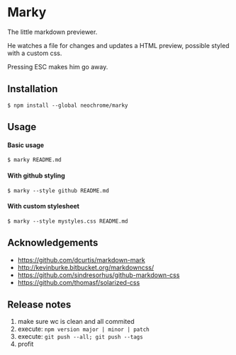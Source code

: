 # Marky
The little markdown previewer.

He watches a file for changes and updates a HTML preview,
possible styled with a custom css.

Pressing ESC makes him go away.

## Installation
```
$ npm install --global neochrome/marky
```

## Usage
#### Basic usage
```
$ marky README.md
```

#### With github styling
```
$ marky --style github README.md
```

#### With custom stylesheet
```
$ marky --style mystyles.css README.md
```

## Acknowledgements
- https://github.com/dcurtis/markdown-mark
- http://kevinburke.bitbucket.org/markdowncss/
- https://github.com/sindresorhus/github-markdown-css
- https://github.com/thomasf/solarized-css


## Release notes
1. make sure wc is clean and all commited
2. execute: `npm version major | minor | patch`
3. execute: `git push --all; git push --tags`
4. profit
